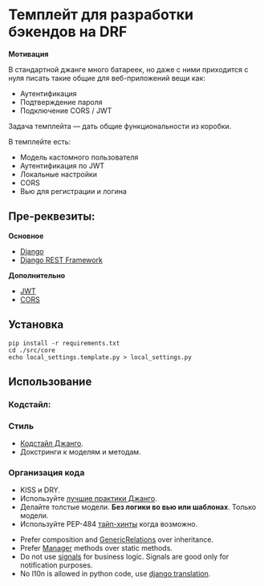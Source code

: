 # Темплейт для разработки бэкендов на DRF

**Мотивация**

В стандартной джанге много батареек, но даже с ними приходится с нуля писать такие общие для веб-приложений вещи как:
* Аутентификация
* Подтверждение пароля
* Подключение CORS / JWT

Задача темплейта — дать общие функциональности из коробки.

В темплейте есть:
- Модель кастомного пользователя
- Аутентификация по JWT
- Локальные настройки
- CORS
- Вью для регистрации и логина

## Пре-реквезиты:

**Основное**
- [Django](https://www.djangoproject.com/)
- [Django REST Framework](https://www.django-rest-framework.org/)

**Дополнительно**
- [JWT](https://jwt.io/)
- [CORS](https://developer.mozilla.org/en-US/docs/Web/HTTP/CORS)

## Установка


``` (bash)
pip install -r requirements.txt
cd ./src/core
echo local_settings.template.py > local_settings.py
```

## Использование

### Кодстайл: 

[//]: # (Taken from https://github.com/f213/education-backend)

### Стиль

* [Кодстайл Джанго](https://docs.djangoproject.com/en/dev/internals/contributing/writing-code/coding-style/#model-style).
* Докстринги к моделям и методам.

### Организация кода

* KISS и DRY.
* Используйте [лучшие практики Джанго](http://django-best-practices.readthedocs.io/en/latest/index.html).
* Делайте толстые модели. **Без логики во вью или шаблонах**. Только модели.
* Используйте PEP-484 [тайп-хинты](https://www.python.org/dev/peps/pep-0484/) когда возможно.

[//]: # (Пункты ниже под вопросом)

* Prefer composition and [GenericRelations](https://docs.djangoproject.com/en/1.10/ref/contrib/contenttypes/) over inheritance.
* Prefer [Manager](https://docs.djangoproject.com/en/1.10/topics/db/managers/) methods over static methods.
* Do not use [signals](https://docs.djangoproject.com/en/1.10/topics/signals/) for business logic. Signals are good only for notification purposes.
* No l10n is allowed in python code, use [django translation](https://docs.djangoproject.com/en/1.10/topics/i18n/translation/).